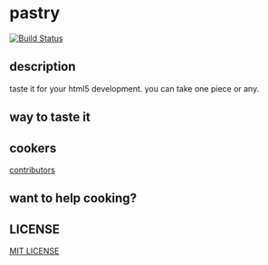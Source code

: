 # pastry

[![Build Status](https://travis-ci.org/leungwensen/pastry.png)](https://travis-ci.org/leungwensen/pastry)


## description

taste it for your html5 development. you can take one piece or any.


## way to taste it


## cookers

[contributors](https://github.com/leungwensen/pastry/graphs/contributors)


## want to help cooking?


## LICENSE

[MIT LICENSE](https://github.com/leungwensen/pastry/blob/master/LICENSE.md)


